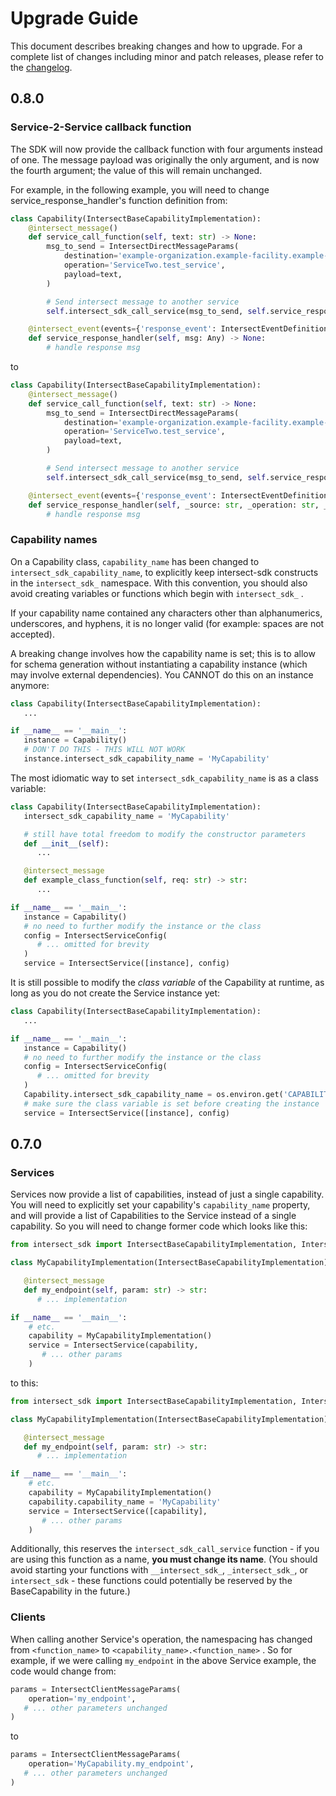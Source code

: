 # Upgrade Guide

This document describes breaking changes and how to upgrade. For a complete list of changes including minor and patch releases, please refer to the [changelog](CHANGELOG.md).

## 0.8.0

### Service-2-Service callback function

The SDK will now provide the callback function with four arguments instead of one. The message payload was originally the only argument, and is now the fourth argument; the value of this will remain unchanged.

For example, in the following example, you will need to change service_response_handler's function definition from:

```python
class Capability(IntersectBaseCapabilityImplementation):
    @intersect_message()
    def service_call_function(self, text: str) -> None:
        msg_to_send = IntersectDirectMessageParams(
            destination='example-organization.example-facility.example-system.example-subsystem.service-two',
            operation='ServiceTwo.test_service',
            payload=text,
        )

        # Send intersect message to another service
        self.intersect_sdk_call_service(msg_to_send, self.service_response_handler)

    @intersect_event(events={'response_event': IntersectEventDefinition(event_type=str)})
    def service_response_handler(self, msg: Any) -> None:
        # handle response msg
```

to

```python
class Capability(IntersectBaseCapabilityImplementation):
    @intersect_message()
    def service_call_function(self, text: str) -> None:
        msg_to_send = IntersectDirectMessageParams(
            destination='example-organization.example-facility.example-system.example-subsystem.service-two',
            operation='ServiceTwo.test_service',
            payload=text,
        )

        # Send intersect message to another service
        self.intersect_sdk_call_service(msg_to_send, self.service_response_handler)

    @intersect_event(events={'response_event': IntersectEventDefinition(event_type=str)})
    def service_response_handler(self, _source: str, _operation: str, _has_error: bool, msg: Any) -> None:
        # handle response msg
```

### Capability names

On a Capability class, `capability_name` has been changed to `intersect_sdk_capability_name`, to explicitly keep intersect-sdk constructs in the `intersect_sdk_` namespace. With this convention, you should also avoid creating variables or functions which begin with `intersect_sdk_` .

If your capability name contained any characters other than alphanumerics, underscores, and hyphens, it is no longer valid (for example: spaces are not accepted).

A breaking change involves how the capability name is set; this is to allow for schema generation without instantiating a capability instance (which may involve external dependencies). You CANNOT do this on an instance anymore:

```python
class Capability(IntersectBaseCapabilityImplementation):
   ...

if __name__ == '__main__':
   instance = Capability()
   # DON'T DO THIS - THIS WILL NOT WORK
   instance.intersect_sdk_capability_name = 'MyCapability'
```

The most idiomatic way to set `intersect_sdk_capability_name` is as a class variable:

```python
class Capability(IntersectBaseCapabilityImplementation):
   intersect_sdk_capability_name = 'MyCapability'

   # still have total freedom to modify the constructor parameters
   def __init__(self):
      ...

   @intersect_message
   def example_class_function(self, req: str) -> str:
      ...

if __name__ == '__main__':
   instance = Capability()
   # no need to further modify the instance or the class
   config = IntersectServiceConfig(
      # ... omitted for brevity
   )
   service = IntersectService([instance], config)
```

It is still possible to modify the _class variable_ of the Capability at runtime, as long as you do not create the Service instance yet:

```python
class Capability(IntersectBaseCapabilityImplementation):
   ...

if __name__ == '__main__':
   instance = Capability()
   # no need to further modify the instance or the class
   config = IntersectServiceConfig(
      # ... omitted for brevity
   )
   Capability.intersect_sdk_capability_name = os.environ.get('CAPABILITY_NAME') # ok
   # make sure the class variable is set before creating the instance
   service = IntersectService([instance], config)
```

## 0.7.0

### Services

Services now provide a list of capabilities, instead of just a single capability. You will need to explicitly set your capability's `capability_name` property, and will provide a list of Capabilities to the Service instead of a single capability. So you will need to change former code which looks like this:

```python
from intersect_sdk import IntersectBaseCapabilityImplementation, IntersectService, intersect_message

class MyCapabilityImplementation(IntersectBaseCapabilityImplementation):

   @intersect_message
   def my_endpoint(self, param: str) -> str:
      # ... implementation

if __name__ == '__main__':
    # etc.
    capability = MyCapabilityImplementation()
    service = IntersectService(capability,
       # ... other params
    )
```

to this:

```python
from intersect_sdk import IntersectBaseCapabilityImplementation, IntersectService, intersect_message

class MyCapabilityImplementation(IntersectBaseCapabilityImplementation):

   @intersect_message
   def my_endpoint(self, param: str) -> str:
      # ... implementation

if __name__ == '__main__':
    # etc.
    capability = MyCapabilityImplementation()
    capability.capability_name = 'MyCapability'
    service = IntersectService([capability],
       # ... other params
    )
```

Additionally, this reserves the `intersect_sdk_call_service` function - if you are using this function as a name, **you must change its name**. (You should avoid starting your functions with `__intersect_sdk_`, `_intersect_sdk_`, or `intersect_sdk` - these functions could potentially be reserved by the BaseCapability in the future.)

### Clients

When calling another Service's operation, the namespacing has changed from `<function_name>` to `<capability_name>.<function_name>` . So for example, if we were calling `my_endpoint` in the above Service example, the code would change from:

```python
params = IntersectClientMessageParams(
    operation='my_endpoint',
   # ... other parameters unchanged
)

```

to

```python
params = IntersectClientMessageParams(
    operation='MyCapability.my_endpoint',
   # ... other parameters unchanged
)

```
